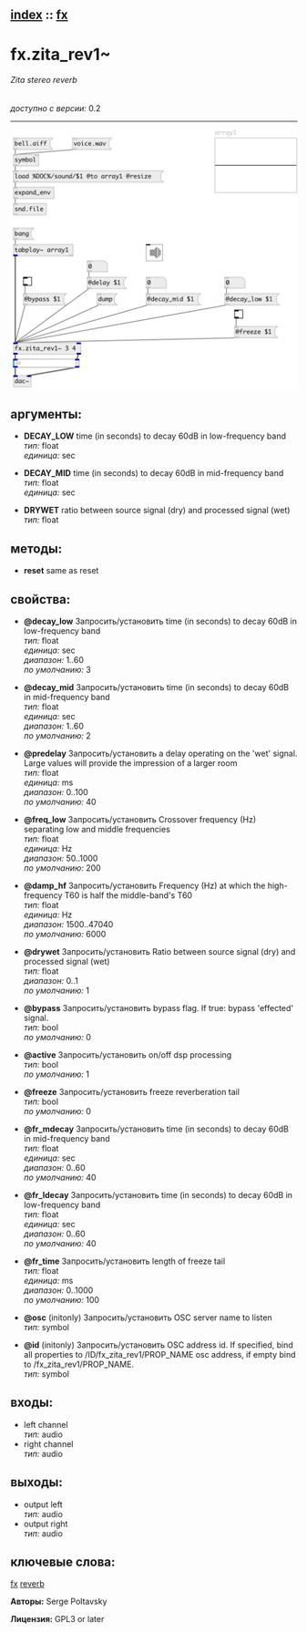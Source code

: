 [index](index.html) :: [fx](category_fx.html)
---

# fx.zita_rev1~

###### Zita stereo reverb

*доступно с версии:* 0.2

---




[![example](../examples/img/fx.zita_rev1~.jpg)](../examples/pd/fx.zita_rev1~.pd)



## аргументы:

* **DECAY_LOW**
time (in seconds) to decay 60dB in low-frequency band<br>
_тип:_ float<br>
_единица:_ sec<br>

* **DECAY_MID**
time (in seconds) to decay 60dB in mid-frequency band<br>
_тип:_ float<br>
_единица:_ sec<br>

* **DRYWET**
ratio between source signal (dry) and processed signal (wet)<br>
_тип:_ float<br>



## методы:

* **reset**
same as reset<br>




## свойства:

* **@decay_low** 
Запросить/установить time (in seconds) to decay 60dB in low-frequency band<br>
_тип:_ float<br>
_единица:_ sec<br>
_диапазон:_ 1..60<br>
_по умолчанию:_ 3<br>

* **@decay_mid** 
Запросить/установить time (in seconds) to decay 60dB in mid-frequency band<br>
_тип:_ float<br>
_единица:_ sec<br>
_диапазон:_ 1..60<br>
_по умолчанию:_ 2<br>

* **@predelay** 
Запросить/установить a delay operating on the &#39;wet&#39; signal. Large values will provide the impression
of a larger room<br>
_тип:_ float<br>
_единица:_ ms<br>
_диапазон:_ 0..100<br>
_по умолчанию:_ 40<br>

* **@freq_low** 
Запросить/установить Crossover frequency (Hz) separating low and middle frequencies<br>
_тип:_ float<br>
_единица:_ Hz<br>
_диапазон:_ 50..1000<br>
_по умолчанию:_ 200<br>

* **@damp_hf** 
Запросить/установить Frequency (Hz) at which the high-frequency T60 is half the middle-band&#39;s T60<br>
_тип:_ float<br>
_единица:_ Hz<br>
_диапазон:_ 1500..47040<br>
_по умолчанию:_ 6000<br>

* **@drywet** 
Запросить/установить Ratio between source signal (dry) and processed signal (wet)<br>
_тип:_ float<br>
_диапазон:_ 0..1<br>
_по умолчанию:_ 1<br>

* **@bypass** 
Запросить/установить bypass flag. If true: bypass &#39;effected&#39; signal.<br>
_тип:_ bool<br>
_по умолчанию:_ 0<br>

* **@active** 
Запросить/установить on/off dsp processing<br>
_тип:_ bool<br>
_по умолчанию:_ 1<br>

* **@freeze** 
Запросить/установить freeze reverberation tail<br>
_тип:_ bool<br>
_по умолчанию:_ 0<br>

* **@fr_mdecay** 
Запросить/установить time (in seconds) to decay 60dB in mid-frequency band<br>
_тип:_ float<br>
_единица:_ sec<br>
_диапазон:_ 0..60<br>
_по умолчанию:_ 40<br>

* **@fr_ldecay** 
Запросить/установить time (in seconds) to decay 60dB in low-frequency band<br>
_тип:_ float<br>
_единица:_ sec<br>
_диапазон:_ 0..60<br>
_по умолчанию:_ 40<br>

* **@fr_time** 
Запросить/установить length of freeze tail<br>
_тип:_ float<br>
_единица:_ ms<br>
_диапазон:_ 0..1000<br>
_по умолчанию:_ 100<br>

* **@osc** (initonly)
Запросить/установить OSC server name to listen<br>
_тип:_ symbol<br>

* **@id** (initonly)
Запросить/установить OSC address id. If specified, bind all properties to /ID/fx_zita_rev1/PROP_NAME
osc address, if empty bind to /fx_zita_rev1/PROP_NAME.<br>
_тип:_ symbol<br>



## входы:

* left channel<br>
_тип:_ audio
* right channel<br>
_тип:_ audio



## выходы:

* output left<br>
_тип:_ audio
* output right<br>
_тип:_ audio



## ключевые слова:

[fx](keywords/fx.html)
[reverb](keywords/reverb.html)






**Авторы:** Serge Poltavsky




**Лицензия:** GPL3 or later





